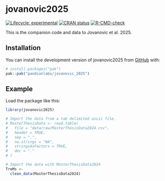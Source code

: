 
<!-- README.md is generated from README.Rmd. Please edit that file -->

# jovanovic2025

<!-- badges: start -->

[![Lifecycle:
experimental](https://img.shields.io/badge/lifecycle-experimental-orange.svg)](https://lifecycle.r-lib.org/articles/stages.html#experimental)
[![CRAN
status](https://www.r-pkg.org/badges/version/jovanovic2025)](https://CRAN.R-project.org/package=jovanovic2025)
[![R-CMD-check](https://github.com/pandionlabs/jovanovic_2025/actions/workflows/R-CMD-check.yaml/badge.svg)](https://github.com/pandionlabs/jovanovic_2025/actions/workflows/R-CMD-check.yaml)
<!-- badges: end -->

This is the companion code and data to Jovanovic et al. 2025.

## Installation

You can install the development version of jovanovic2025 from
[GitHub](https://github.com/) with:

``` r
# install.packages("pak")
pak::pak("pandionlabs/jovanovic_2025")
```

## Example

Load the package like this:

``` r
library(jovanovic2025)
```

``` r
# Import the data from a tab delimited ascii file.
# MasterThesisData <- read.table(
#   file = "data/raw/MasterThesisData2024.csv",
#   header = TRUE,
#   sep = ",",
#   na.strings = "NA",
#   stringsAsFactors = TRUE,
#   dec = "."
# )

# Import the data with MasterThesisData2024
TreMs <- 
  clean_data(MasterThesisData2024) 
```
